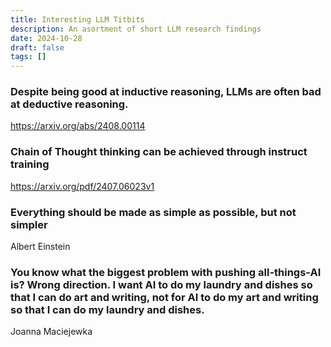 ```yaml
---
title: Interesting LLM Titbits
description: An asortment of short LLM research findings 
date: 2024-10-28
draft: false
tags: [] 
---
```


### Despite being good at inductive reasoning, LLMs are often bad at deductive reasoning.
https://arxiv.org/abs/2408.00114

### Chain of Thought thinking can be achieved through instruct training
https://arxiv.org/pdf/2407.06023v1

### Everything should be made as simple as possible, but not simpler
Albert Einstein

### You know what the biggest problem with pushing all-things-AI is? Wrong direction. I want AI to do my laundry and dishes so that I can do art and writing, not for AI to do my art and writing so that I can do my laundry and dishes.
Joanna Maciejewka


